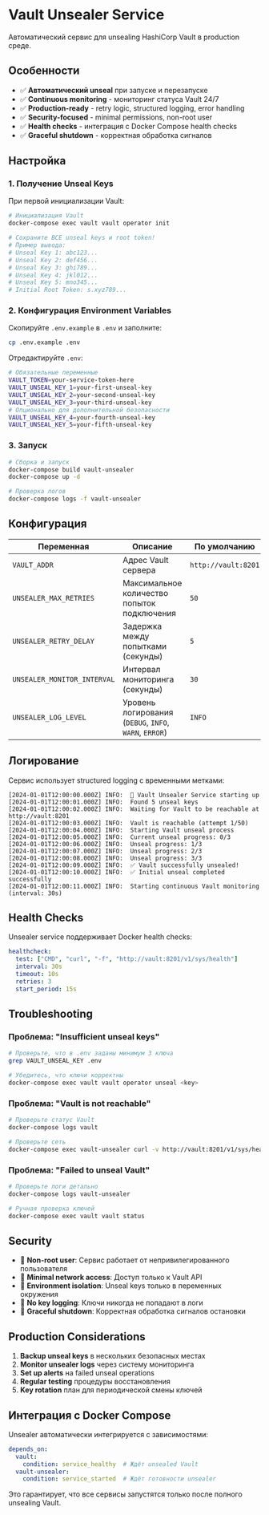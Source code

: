 # Vault Unsealer Service

Автоматический сервис для unsealing HashiCorp Vault в production среде.

## Особенности

- ✅ **Автоматический unseal** при запуске и перезапуске
- ✅ **Continuous monitoring** - мониторинг статуса Vault 24/7
- ✅ **Production-ready** - retry logic, structured logging, error handling
- ✅ **Security-focused** - minimal permissions, non-root user
- ✅ **Health checks** - интеграция с Docker Compose health checks
- ✅ **Graceful shutdown** - корректная обработка сигналов

## Настройка

### 1. Получение Unseal Keys

При первой инициализации Vault:

```bash
# Инициализация Vault
docker-compose exec vault vault operator init

# Сохраните ВСЕ unseal keys и root token!
# Пример вывода:
# Unseal Key 1: abc123...
# Unseal Key 2: def456...
# Unseal Key 3: ghi789...
# Unseal Key 4: jkl012...
# Unseal Key 5: mno345...
# Initial Root Token: s.xyz789...
```

### 2. Конфигурация Environment Variables

Скопируйте `.env.example` в `.env` и заполните:

```bash
cp .env.example .env
```

Отредактируйте `.env`:

```bash
# Обязательные переменные
VAULT_TOKEN=your-service-token-here
VAULT_UNSEAL_KEY_1=your-first-unseal-key
VAULT_UNSEAL_KEY_2=your-second-unseal-key
VAULT_UNSEAL_KEY_3=your-third-unseal-key
# Опционально для дополнительной безопасности
VAULT_UNSEAL_KEY_4=your-fourth-unseal-key
VAULT_UNSEAL_KEY_5=your-fifth-unseal-key
```

### 3. Запуск

```bash
# Сборка и запуск
docker-compose build vault-unsealer
docker-compose up -d

# Проверка логов
docker-compose logs -f vault-unsealer
```

## Конфигурация

| Переменная | Описание | По умолчанию |
|------------|----------|--------------|
| `VAULT_ADDR` | Адрес Vault сервера | `http://vault:8201` |
| `UNSEALER_MAX_RETRIES` | Максимальное количество попыток подключения | `50` |
| `UNSEALER_RETRY_DELAY` | Задержка между попытками (секунды) | `5` |
| `UNSEALER_MONITOR_INTERVAL` | Интервал мониторинга (секунды) | `30` |
| `UNSEALER_LOG_LEVEL` | Уровень логирования (`DEBUG`, `INFO`, `WARN`, `ERROR`) | `INFO` |

## Логирование

Сервис использует structured logging с временными метками:

```
[2024-01-01T12:00:00.000Z] INFO:  🚀 Vault Unsealer Service starting up
[2024-01-01T12:00:01.000Z] INFO:  Found 5 unseal keys
[2024-01-01T12:00:02.000Z] INFO:  Waiting for Vault to be reachable at http://vault:8201
[2024-01-01T12:00:03.000Z] INFO:  Vault is reachable (attempt 1/50)
[2024-01-01T12:00:04.000Z] INFO:  Starting Vault unseal process
[2024-01-01T12:00:05.000Z] INFO:  Current unseal progress: 0/3
[2024-01-01T12:00:06.000Z] INFO:  Unseal progress: 1/3
[2024-01-01T12:00:07.000Z] INFO:  Unseal progress: 2/3
[2024-01-01T12:00:08.000Z] INFO:  Unseal progress: 3/3
[2024-01-01T12:00:09.000Z] INFO:  ✅ Vault successfully unsealed!
[2024-01-01T12:00:10.000Z] INFO:  ✅ Initial unseal completed successfully
[2024-01-01T12:00:11.000Z] INFO:  Starting continuous Vault monitoring (interval: 30s)
```

## Health Checks

Unsealer service поддерживает Docker health checks:

```yaml
healthcheck:
  test: ["CMD", "curl", "-f", "http://vault:8201/v1/sys/health"]
  interval: 30s
  timeout: 10s
  retries: 3
  start_period: 15s
```

## Troubleshooting

### Проблема: "Insufficient unseal keys"

```bash
# Проверьте, что в .env заданы минимум 3 ключа
grep VAULT_UNSEAL_KEY .env

# Убедитесь, что ключи корректны
docker-compose exec vault vault operator unseal <key>
```

### Проблема: "Vault is not reachable"

```bash
# Проверьте статус Vault
docker-compose logs vault

# Проверьте сеть
docker-compose exec vault-unsealer curl -v http://vault:8201/v1/sys/health
```

### Проблема: "Failed to unseal Vault"

```bash
# Проверьте логи детально
docker-compose logs vault-unsealer

# Ручная проверка ключей
docker-compose exec vault vault status
```

## Security

- 🔐 **Non-root user**: Сервис работает от непривилегированного пользователя
- 🔐 **Minimal network access**: Доступ только к Vault API
- 🔐 **Environment isolation**: Unseal keys только в переменных окружения
- 🔐 **No key logging**: Ключи никогда не попадают в логи
- 🔐 **Graceful shutdown**: Корректная обработка сигналов остановки

## Production Considerations

1. **Backup unseal keys** в нескольких безопасных местах
2. **Monitor unsealer logs** через систему мониторинга
3. **Set up alerts** на failed unseal operations
4. **Regular testing** процедуры восстановления
5. **Key rotation** план для периодической смены ключей

## Интеграция с Docker Compose

Unsealer автоматически интегрируется с зависимостями:

```yaml
depends_on:
  vault:
    condition: service_healthy  # Ждёт unsealed Vault
  vault-unsealer:
    condition: service_started  # Ждёт готовности unsealer
```

Это гарантирует, что все сервисы запустятся только после полного unsealing Vault. 